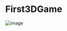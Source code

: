 # First3DGame

![image](https://user-images.githubusercontent.com/72700279/156892938-b646b8e4-bd44-4a8e-97a9-d6fa4197b3df.png)
